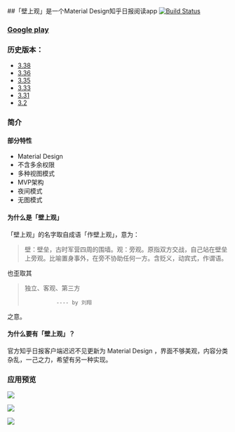 ##「壁上观」是一个Material Design知乎日报阅读app 
  [![Build Status](https://travis-ci.org/Tneciv/ZhihuDaily.svg?branch=master)](https://travis-ci.org/Tneciv/ZhihuDaily)
### [Google play](https://play.google.com/store/apps/details?id=com.tneciv.zhihudaily "Google play")

### 历史版本：

* [3.38](https://raw.githubusercontent.com/Tneciv/ZhihuDaily/dev/apk/com.tneciv.zhihudaily-3.38-20160305-release.apk)
* [3.36](https://raw.githubusercontent.com/Tneciv/ZhihuDaily/dev/apk/com.tneciv.zhihudaily-3.36-20160229-release.apk)
* [3.35](https://raw.githubusercontent.com/Tneciv/ZhihuDaily/dev/apk/com.tneciv.zhihudaily-3.35-20160225-release.apk)
* [3.33](https://raw.githubusercontent.com/Tneciv/ZhihuDaily/dev/apk/com.tneciv.zhihudaily-3.33-20160220-release.apk)
* [3.31](https://raw.githubusercontent.com/Tneciv/ZhihuDaily/dev/apk/com.tneciv.zhihudaily-3.31-20160218.apk)
* [3.2](https://raw.githubusercontent.com/Tneciv/ZhihuDaily/dev/apk/com.tneciv.zhihudaily-3.2-20160212.apk)

### 简介

#### 部分特性

- Material Design
- 不含多余权限
- 多种视图模式
- MVP架构
- 夜间模式
- 无图模式

#### 为什么是「壁上观」

「壁上观」的名字取自成语「作壁上观」，意为：
> 壁：壁垒，古时军营四周的围墙。观：旁观。原指双方交战，自己站在壁垒上旁观。比喻置身事外，在旁不协助任何一方。含贬义，动宾式，作谓语。

也歪取其
> 独立、客观、第三方
>
>               ---- by 刘翔

之意。


#### 为什么要有「壁上观」？

官方知乎日报客户端迟迟不见更新为 Material Design ，界面不够美观，内容分类杂乱，一己之力，希望有另一种实现。 

### 应用预览

![](https://github.com/Tneciv/ZhihuDaily/raw/master/screenshots/main.gif)

![](https://github.com/Tneciv/ZhihuDaily/raw/master/screenshots/second.gif)

![](https://github.com/Tneciv/ZhihuDaily/raw/master/screenshots/third.gif)


